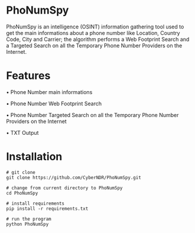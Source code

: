 # PhoNumSpy
PhoNumSpy is an intelligence (OSINT) information gathering tool used to get the main informations about a phone number like Location, Country Code, City and Carrier; the algorithm performs a Web Footprint Search and a Targeted Search on all the Temporary Phone Number Providers on the Internet.
# Features
• Phone Number main informations

• Phone Number Web Footprint Search

• Phone Number Targeted Search on all the Temporary Phone Number Providers on the Internet

• TXT Output
# Installation
```
# git clone
git clone https://github.com/CyberNDR/PhoNumSpy.git

# change from current directory to PhoNumSpy
cd PhoNumSpy

# install requirements
pip install -r requirements.txt

# run the program
python PhoNumSpy
```
